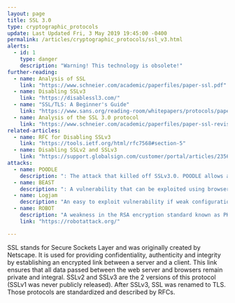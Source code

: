 ```yaml
---
layout: page
title: SSL 3.0
type: cryptographic_protocols
update: Last Updated Fri, 3 May 2019 19:45:00 -0400
permalink: /articles/cryptographic_protocols/ssl_v3.html
alerts:
  - id: 1
    type: danger
    description: "Warning! This technology is obsolete!"
further-reading:
  - name: Analysis of SSL
    link: "https://www.schneier.com/academic/paperfiles/paper-ssl.pdf"
  - name: Disabling SSLv3
    link: "https://disablessl3.com/"
  - name: "SSL/TLS: A Beginner's Guide"
    link: "https://www.sans.org/reading-room/whitepapers/protocols/paper/1029"
  - name: Analysis of the SSL 3.0 protocol
    link: "https://www.schneier.com/academic/paperfiles/paper-ssl-revised.pdf"
related-articles:
  - name: RFC for Disabling SSLv3
    link: "https://tools.ietf.org/html/rfc7568#section-5"
  - name: Disabling SSLv2 and SSLv3
    link: "https://support.globalsign.com/customer/portal/articles/2356063"
attacks:
  - name: POODLE
    description: ": The attack that killed off SSLv3.0. POODLE allows an attacker to force a SSLv3 connection and use weak configuration to break security."
  - name: BEAST
    description: ": A vulnerability that can be exploited using browsers (HTTPS). A client side attack whose possible impacts include session hijacking."
  - name: Logjam
    description: "An easy to exploit vulnerability if weak configuration is used. This vulnerability affects all versions of SSL/TLS."
  - name: ROBOT
    description: "A weakness in the RSA encryption standard known as PKCS#1v1.5 that can ultimately allow an attacker to learn a secured website’s private key in a relatively short amount of time."
    link: "https://robotattack.org/"

---
```

SSL stands for Secure Sockets Layer and was originally created by Netscape. It is used for providing confidentiality, authenticity and integrity by establishing an encrypted link between a server and a client. This link ensures that all data passed between the web server and browsers remain private and integral. SSLv2 and SSLv3 are the 2 versions of this protocol (SSLv1 was never publicly released). After SSLv3, SSL was renamed to TLS. Those protocols are standardized and described by RFCs.

